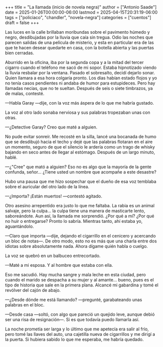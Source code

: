 +++
title = "La llamada (inicio de novela negra)"
author = ["Antonio Saade"]
date = 2025-01-26T00:00:00-06:00
lastmod = 2025-04-15T20:31:19-06:00
tags = ["policiaco", "chandler", "novela-negra"]
categories = ["cuentos"]
draft = false
+++

Las luces en la calle brillaban moribundas sobre el pavimento húmedo y negro, desdibujadas por la lluvia que caía sin tregua. Odio las noches que parecen salidas de una película de misterio, y esta en particular era de las que te hacen desear quedarte en casa, con la botella abierta y las puertas bien cerradas.

Aburrido en la oficina, iba por la segunda copa y a la mitad del tercer cigarro cuando el teléfono me sacó de mi sopor. Estaba hipnotizado viendo la lluvia resbalar por la ventana. Pasado el sobresalto, decidí dejarlo sonar. Quien llamara a esa hora colgaría pronto. Los días habían estado flojos y yo no tenía casos pendientes ni andaba de humor para estupideces. Pero hay llamadas necias, que no te sueltan. Después de seis o siete timbrazos, ya de malas, contesté.

—Habla Garay —dije, con la voz más áspera de lo que me habría gustado.

La voz al otro lado sonaba nerviosa y sus palabras tropezaban unas con otras.

—¿Detective Garay? Creo que maté a alguien.

No pude evitar sonreír. Me recosté en la silla, lancé una bocanada de humo que se desdibujó hacia el techo y dejé que las palabras flotaran en el aire un momento, seguro de que el silencio le ardería como un trago de whisky bajando en seco antes de llegar al estómago. Después de un largo minuto, hablé.

—¿"Cree" que mató a alguien? Eso no es algo que la mayoría de la gente confunda, señor... ¿Tiene usted un nombre que acompañe a este desastre?

Hubo una pausa que me hizo sospechar que el dueño de esa voz temblaba sobre el auricular del otro lado de la línea.

—¿Importa? ¡Están muertos! —contestó agitado.

Otro asesino arrepentido era justo lo que me faltaba. La rabia es un animal salvaje, pero la culpa... la culpa tiene una manera de masticarte lento, saboreándote. Aun así, la llamada me sorprendió. ¿Por qué a mí? ¿Por qué no huir o entregarse? Pronto lo sabría. Mientras tanto, ahí estaba yo, aguantándolo.

—Claro que importa —dije, dejando el cigarrillo en el cenicero y acercando un bloc de notas—. De otro modo, esto no es más que una charla entre dos idiotas sobre absolutamente nada. Ahora dígame quién habla o cuelgo.

La voz se quebró en un balbuceo entrecortado.

—Maté a mi esposa. Y al hombre que estaba con ella.

Eso me sacudió. Hay mucha sangre y mala leche en esta ciudad, pero cuando el marido se despacha a su mujer y al amante... bueno, pues es el tipo de historia que sale en la primera plana. Alcancé mi gabardina y tomé el revólver del cajón de abajo.

—¿Desde dónde me está llamando? —pregunté, garabateando unas palabras en el bloc.

—Desde casa —soltó, con algo que pareció un quejido leve, aunque debió ser una risa de resignación—. Si es que todavía puedo llamarla así.

La noche prometía ser larga y lo último que me apetecía era salir al frío, pero tomé las llaves del auto, una cajetilla nueva de cigarrillos y me dirigí a la puerta. Si hubiera sabido lo que me esperaba, me habría quedado.
